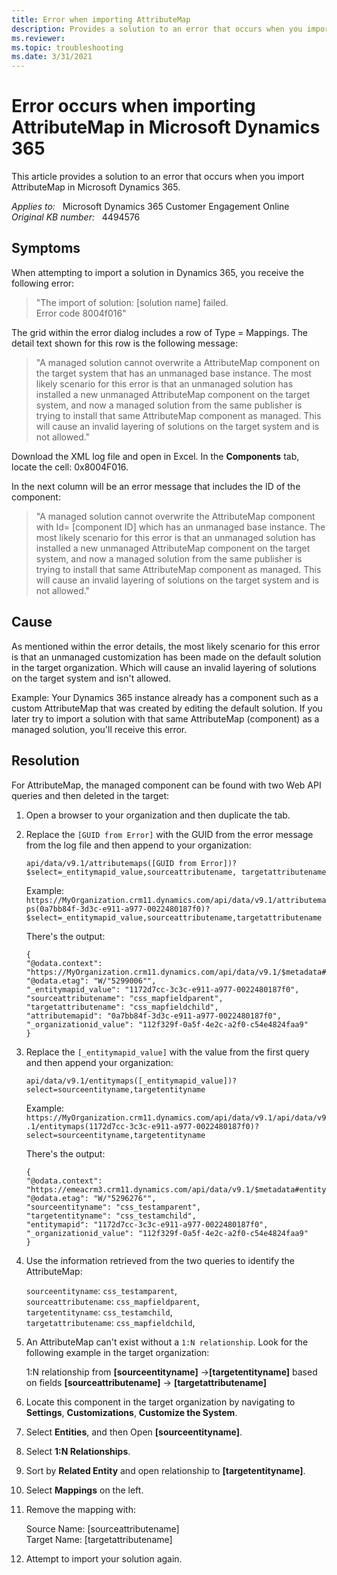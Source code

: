 ```yaml
---
title: Error when importing AttributeMap
description: Provides a solution to an error that occurs when you import AttributeMap in Microsoft Dynamics 365.
ms.reviewer: 
ms.topic: troubleshooting
ms.date: 3/31/2021
---
```

# Error occurs when importing AttributeMap in Microsoft Dynamics 365

This article provides a solution to an error that occurs when you import AttributeMap in Microsoft Dynamics 365.

_Applies to:_ &nbsp; Microsoft Dynamics 365 Customer Engagement Online  
_Original KB number:_ &nbsp; 4494576

## Symptoms

When attempting to import a solution in Dynamics 365, you receive the following error:

> "The import of solution: [solution name] failed.  
Error code 8004f016"

The grid within the error dialog includes a row of Type = Mappings. The detail text shown for this row is the following message:

> "A managed solution cannot overwrite a AttributeMap component on the target system that has an unmanaged base instance. The most likely scenario for this error is that an unmanaged solution has installed a new unmanaged AttributeMap component on the target system, and now a managed solution from the same publisher is trying to install that same AttributeMap component as managed. This will cause an invalid layering of solutions on the target system and is not allowed."

Download the XML log file and open in Excel. In the **Components** tab, locate the cell: 0x8004F016.

In the next column will be an error message that includes the ID of the component:

> "A managed solution cannot overwrite the AttributeMap component with Id= [component ID] which has an unmanaged base instance. The most likely scenario for this error is that an unmanaged solution has installed a new unmanaged AttributeMap component on the target system, and now a managed solution from the same publisher is trying to install that same AttributeMap component as managed. This will cause an invalid layering of solutions on the target system and is not allowed."

## Cause

As mentioned within the error details, the most likely scenario for this error is that an unmanaged customization has been made on the default solution in the target organization. Which will cause an invalid layering of solutions on the target system and isn't allowed.

Example: Your Dynamics 365 instance already has a component such as a custom AttributeMap that was created by editing the default solution. If you later try to import a solution with that same AttributeMap (component) as a managed solution, you'll receive this error.

## Resolution

For AttributeMap, the managed component can be found with two Web API queries and then deleted in the target:

1. Open a browser to your organization and then duplicate the tab.
2. Replace the `[GUID from Error]` with the GUID from the error message from the log file and then append to your organization:

    `api/data/v9.1/attributemaps([GUID from Error])?$select=_entitymapid_value,sourceattributename, targetattributename`

    Example:  
    `https://MyOrganization.crm11.dynamics.com/api/data/v9.1/attributemaps(0a7bb84f-3d3c-e911-a977-0022480187f0)?$select=_entitymapid_value,sourceattributename,targetattributename`

    There's the output:

    ```console
    {
    "@odata.context": "https://MyOrganization.crm11.dynamics.com/api/data/v9.1/$metadata#attributemaps(_entitymapid_value,sourceattributename,targetattributename)/$entity",
    "@odata.etag": "W/"5299006"",
    "_entitymapid_value": "1172d7cc-3c3c-e911-a977-0022480187f0",
    "sourceattributename": "css_mapfieldparent",
    "targetattributename": "css_mapfieldchild",
    "attributemapid": "0a7bb84f-3d3c-e911-a977-0022480187f0",
    "_organizationid_value": "112f329f-0a5f-4e2c-a2f0-c54e4824faa9"
    }
    ```

3. Replace the `[_entitymapid_value]` with the value from the first query and then append your organization:

    `api/data/v9.1/entitymaps([_entitymapid_value])?select=sourceentityname,targetentityname`

    Example:  
    `https://MyOrganization.crm11.dynamics.com/api/data/v9.1/api/data/v9.1/entitymaps(1172d7cc-3c3c-e911-a977-0022480187f0)?select=sourceentityname,targetentityname`

    There's the output:

    ```console
    {
    "@odata.context": "https://emeacrm3.crm11.dynamics.com/api/data/v9.1/$metadata#entitymaps(sourceentityname,targetentityname)/$entity",
    "@odata.etag": "W/"5296276"",
    "sourceentityname": "css_testamparent",
    "targetentityname": "css_testamchild",
    "entitymapid": "1172d7cc-3c3c-e911-a977-0022480187f0",
    "_organizationid_value": "112f329f-0a5f-4e2c-a2f0-c54e4824faa9"
    }
    ```

4. Use the information retrieved from the two queries to identify the AttributeMap:

    `sourceentityname`: `css_testamparent`,  
    `sourceattributename`: `css_mapfieldparent`,  
    `targetentityname`: `css_testamchild`,  
    `targetattributename`: `css_mapfieldchild`,

5. An AttributeMap can't exist without a `1:N relationship`. Look for the following example in the target organization:

    1:N relationship from **[sourceentityname]** ->**[targetentityname]** based on fields **[sourceattributename]** -> **[targetattributename]**

6. Locate this component in the target organization by navigating to **Settings**, **Customizations**, **Customize the System**.
7. Select **Entities**, and then Open **[sourceentityname]**.
8. Select **1:N Relationships**.
9. Sort by **Related Entity** and open relationship to **[targetentityname]**.
10. Select **Mappings** on the left.
11. Remove the mapping with:

    Source Name: [sourceattributename]  
    Target Name: [targetattributename]

12. Attempt to import your solution again.
